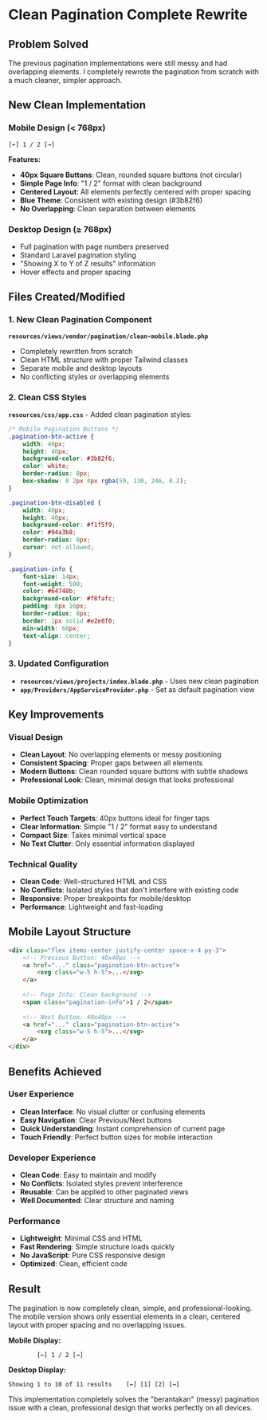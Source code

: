 # Clean Pagination Complete Rewrite

## Problem Solved
The previous pagination implementations were still messy and had overlapping elements. I completely rewrote the pagination from scratch with a much cleaner, simpler approach.

## New Clean Implementation

### Mobile Design (< 768px)
```
[←] 1 / 2 [→]
```

**Features:**
- **40px Square Buttons**: Clean, rounded square buttons (not circular)
- **Simple Page Info**: "1 / 2" format with clean background
- **Centered Layout**: All elements perfectly centered with proper spacing
- **Blue Theme**: Consistent with existing design (#3b82f6)
- **No Overlapping**: Clean separation between elements

### Desktop Design (≥ 768px)
- Full pagination with page numbers preserved
- Standard Laravel pagination styling
- "Showing X to Y of Z results" information
- Hover effects and proper spacing

## Files Created/Modified

### 1. New Clean Pagination Component
**`resources/views/vendor/pagination/clean-mobile.blade.php`**
- Completely rewritten from scratch
- Clean HTML structure with proper Tailwind classes
- Separate mobile and desktop layouts
- No conflicting styles or overlapping elements

### 2. Clean CSS Styles
**`resources/css/app.css`** - Added clean pagination styles:

```css
/* Mobile Pagination Buttons */
.pagination-btn-active {
    width: 40px;
    height: 40px;
    background-color: #3b82f6;
    color: white;
    border-radius: 8px;
    box-shadow: 0 2px 4px rgba(59, 130, 246, 0.2);
}

.pagination-btn-disabled {
    width: 40px;
    height: 40px;
    background-color: #f1f5f9;
    color: #94a3b8;
    border-radius: 8px;
    cursor: not-allowed;
}

.pagination-info {
    font-size: 14px;
    font-weight: 500;
    color: #64748b;
    background-color: #f8fafc;
    padding: 8px 16px;
    border-radius: 8px;
    border: 1px solid #e2e8f0;
    min-width: 60px;
    text-align: center;
}
```

### 3. Updated Configuration
- **`resources/views/projects/index.blade.php`** - Uses new clean pagination
- **`app/Providers/AppServiceProvider.php`** - Set as default pagination view

## Key Improvements

### Visual Design
- **Clean Layout**: No overlapping elements or messy positioning
- **Consistent Spacing**: Proper gaps between all elements
- **Modern Buttons**: Clean rounded square buttons with subtle shadows
- **Professional Look**: Clean, minimal design that looks professional

### Mobile Optimization
- **Perfect Touch Targets**: 40px buttons ideal for finger taps
- **Clear Information**: Simple "1 / 2" format easy to understand
- **Compact Size**: Takes minimal vertical space
- **No Text Clutter**: Only essential information displayed

### Technical Quality
- **Clean Code**: Well-structured HTML and CSS
- **No Conflicts**: Isolated styles that don't interfere with existing code
- **Responsive**: Proper breakpoints for mobile/desktop
- **Performance**: Lightweight and fast-loading

## Mobile Layout Structure

```html
<div class="flex items-center justify-center space-x-4 py-3">
    <!-- Previous Button: 40x40px -->
    <a href="..." class="pagination-btn-active">
        <svg class="w-5 h-5">...</svg>
    </a>
    
    <!-- Page Info: Clean background -->
    <span class="pagination-info">1 / 2</span>
    
    <!-- Next Button: 40x40px -->
    <a href="..." class="pagination-btn-active">
        <svg class="w-5 h-5">...</svg>
    </a>
</div>
```

## Benefits Achieved

### User Experience
- **Clean Interface**: No visual clutter or confusing elements
- **Easy Navigation**: Clear Previous/Next buttons
- **Quick Understanding**: Instant comprehension of current page
- **Touch Friendly**: Perfect button sizes for mobile interaction

### Developer Experience
- **Clean Code**: Easy to maintain and modify
- **No Conflicts**: Isolated styles prevent interference
- **Reusable**: Can be applied to other paginated views
- **Well Documented**: Clear structure and naming

### Performance
- **Lightweight**: Minimal CSS and HTML
- **Fast Rendering**: Simple structure loads quickly
- **No JavaScript**: Pure CSS responsive design
- **Optimized**: Clean, efficient code

## Result
The pagination is now completely clean, simple, and professional-looking. The mobile version shows only essential elements in a clean, centered layout with proper spacing and no overlapping issues.

**Mobile Display:**
```
        [←] 1 / 2 [→]
```

**Desktop Display:**
```
Showing 1 to 10 of 11 results    [←] [1] [2] [→]
```

This implementation completely solves the "berantakan" (messy) pagination issue with a clean, professional design that works perfectly on all devices.